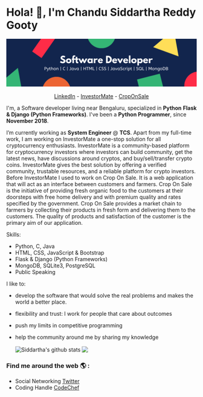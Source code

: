 # Hola! 👋, I'm Chandu Siddartha Reddy Gooty
![logo](https://github.com/siddartha19/siddartha19/blob/master/Software%20Developer.png)

<p align="center">
  <a href="https://www.linkedin.com/in/siddartha19/">LinkedIn</a> -
  <a href="https://www.investormate.io/">InvestorMate</a> -
  <a href="http://croponsale.com/">CropOnSale</a>
</p>

I'm, a Software developer living near Bengaluru, specialized in **Python** **Flask & Django (Python Frameworks)**. I've been a **Python Programmer**, since **November 2018**. 

I’m currently working as **System Engineer** @ **TCS**. Apart from my full-time work, I am working on InvestorMate a one-stop solution for all cryptocurrency enthusiasts. InvestorMate is a community-based platform for cryptocurrency investors where investors can build community, get the latest news, have discussions around cryptos, and buy/sell/transfer crypto coins. InvestorMate gives the best solution by offering a verified community, trustable resources, and a reliable platform for crypto investors.  Before InvestorMate I used to work on Crop On Sale. It is a web application that will act as an interface between customers and farmers. Crop On Sale is the initiative of providing fresh organic food to the customers at their doorsteps with free home delivery and with premium quality and rates specified by the government. Crop On Sale provides a market chain to farmers by collecting their products in fresh form and delivering them to the customers. The quality of products and satisfaction of the customer is the primary aim of our application.

Skills:
- Python, C, Java
- HTML, CSS, JavaScript & Bootstrap
- Flask & Django (Python Frameworks)
- MongoDB, SQLite3, PostgreSQL
- Public Speaking

I like to:
- develop the software that would solve the real problems and makes the world a better place.
- flexibility and trust: I work for people that care about outcomes
- push my limits in competitive programming
- help the community around me by sharing my knowledge


  <img align="center" src="https://github-readme-stats.vercel.app/api/top-langs/?username=siddartha19&title_color=fff&text_color=9f9f9f&bg_color=151515&hide=jupyter%20notebook" alt="Siddartha's github stats" />



  <img align="center" src="https://github-readme-stats.vercel.app/api?username=siddartha19&hide=issues&count_private=true&show_icons=true&title_color=fff&icon_color=79ff97&text_color=9f9f9f&bg_color=151515&line_height=40" />


### Find me around the web 🌎 :
- Social Networking [Twitter](https://twitter.com/ChanduGooty)
- Coding Handle [CodeChef](https://www.codechef.com/users/chandu519)

